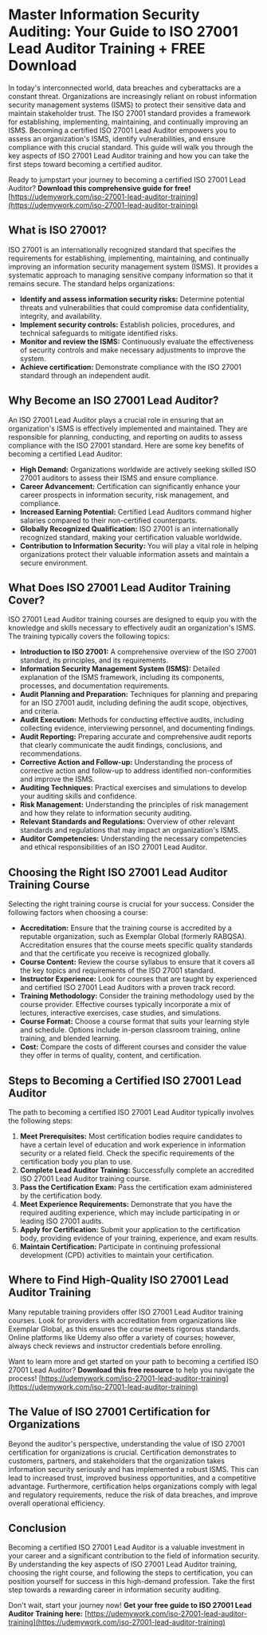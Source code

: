 # Master Information Security Auditing: Your Guide to ISO 27001 Lead Auditor Training + FREE Download

In today's interconnected world, data breaches and cyberattacks are a constant threat. Organizations are increasingly reliant on robust information security management systems (ISMS) to protect their sensitive data and maintain stakeholder trust. The ISO 27001 standard provides a framework for establishing, implementing, maintaining, and continually improving an ISMS.  Becoming a certified ISO 27001 Lead Auditor empowers you to assess an organization's ISMS, identify vulnerabilities, and ensure compliance with this crucial standard.  This guide will walk you through the key aspects of ISO 27001 Lead Auditor training and how you can take the first steps toward becoming a certified auditor.

Ready to jumpstart your journey to becoming a certified ISO 27001 Lead Auditor? **Download this comprehensive guide for free!** [https://udemywork.com/iso-27001-lead-auditor-training](https://udemywork.com/iso-27001-lead-auditor-training)

## What is ISO 27001?

ISO 27001 is an internationally recognized standard that specifies the requirements for establishing, implementing, maintaining, and continually improving an information security management system (ISMS).  It provides a systematic approach to managing sensitive company information so that it remains secure.  The standard helps organizations:

*   **Identify and assess information security risks:** Determine potential threats and vulnerabilities that could compromise data confidentiality, integrity, and availability.
*   **Implement security controls:** Establish policies, procedures, and technical safeguards to mitigate identified risks.
*   **Monitor and review the ISMS:** Continuously evaluate the effectiveness of security controls and make necessary adjustments to improve the system.
*   **Achieve certification:** Demonstrate compliance with the ISO 27001 standard through an independent audit.

## Why Become an ISO 27001 Lead Auditor?

An ISO 27001 Lead Auditor plays a crucial role in ensuring that an organization's ISMS is effectively implemented and maintained.  They are responsible for planning, conducting, and reporting on audits to assess compliance with the ISO 27001 standard.  Here are some key benefits of becoming a certified Lead Auditor:

*   **High Demand:**  Organizations worldwide are actively seeking skilled ISO 27001 auditors to assess their ISMS and ensure compliance.
*   **Career Advancement:**  Certification can significantly enhance your career prospects in information security, risk management, and compliance.
*   **Increased Earning Potential:**  Certified Lead Auditors command higher salaries compared to their non-certified counterparts.
*   **Globally Recognized Qualification:**  ISO 27001 is an internationally recognized standard, making your certification valuable worldwide.
*   **Contribution to Information Security:** You will play a vital role in helping organizations protect their valuable information assets and maintain a secure environment.

## What Does ISO 27001 Lead Auditor Training Cover?

ISO 27001 Lead Auditor training courses are designed to equip you with the knowledge and skills necessary to effectively audit an organization's ISMS.  The training typically covers the following topics:

*   **Introduction to ISO 27001:**  A comprehensive overview of the ISO 27001 standard, its principles, and its requirements.
*   **Information Security Management System (ISMS):**  Detailed explanation of the ISMS framework, including its components, processes, and documentation requirements.
*   **Audit Planning and Preparation:**  Techniques for planning and preparing for an ISO 27001 audit, including defining the audit scope, objectives, and criteria.
*   **Audit Execution:**  Methods for conducting effective audits, including collecting evidence, interviewing personnel, and documenting findings.
*   **Audit Reporting:**  Preparing accurate and comprehensive audit reports that clearly communicate the audit findings, conclusions, and recommendations.
*   **Corrective Action and Follow-up:**  Understanding the process of corrective action and follow-up to address identified non-conformities and improve the ISMS.
*   **Auditing Techniques:**  Practical exercises and simulations to develop your auditing skills and confidence.
*   **Risk Management:**  Understanding the principles of risk management and how they relate to information security auditing.
*   **Relevant Standards and Regulations:**  Overview of other relevant standards and regulations that may impact an organization's ISMS.
*   **Auditor Competencies:**  Understanding the necessary competencies and ethical responsibilities of an ISO 27001 Lead Auditor.

## Choosing the Right ISO 27001 Lead Auditor Training Course

Selecting the right training course is crucial for your success.  Consider the following factors when choosing a course:

*   **Accreditation:**  Ensure that the training course is accredited by a reputable organization, such as Exemplar Global (formerly RABQSA). Accreditation ensures that the course meets specific quality standards and that the certificate you receive is recognized globally.
*   **Course Content:**  Review the course syllabus to ensure that it covers all the key topics and requirements of the ISO 27001 standard.
*   **Instructor Experience:**  Look for courses that are taught by experienced and certified ISO 27001 Lead Auditors with a proven track record.
*   **Training Methodology:**  Consider the training methodology used by the course provider.  Effective courses typically incorporate a mix of lectures, interactive exercises, case studies, and simulations.
*   **Course Format:**  Choose a course format that suits your learning style and schedule.  Options include in-person classroom training, online training, and blended learning.
*   **Cost:**  Compare the costs of different courses and consider the value they offer in terms of quality, content, and certification.

## Steps to Becoming a Certified ISO 27001 Lead Auditor

The path to becoming a certified ISO 27001 Lead Auditor typically involves the following steps:

1.  **Meet Prerequisites:**  Most certification bodies require candidates to have a certain level of education and work experience in information security or a related field. Check the specific requirements of the certification body you plan to use.
2.  **Complete Lead Auditor Training:**  Successfully complete an accredited ISO 27001 Lead Auditor training course.
3.  **Pass the Certification Exam:**  Pass the certification exam administered by the certification body.
4.  **Meet Experience Requirements:**  Demonstrate that you have the required auditing experience, which may include participating in or leading ISO 27001 audits.
5.  **Apply for Certification:**  Submit your application to the certification body, providing evidence of your training, experience, and exam results.
6.  **Maintain Certification:**  Participate in continuing professional development (CPD) activities to maintain your certification.

## Where to Find High-Quality ISO 27001 Lead Auditor Training

Many reputable training providers offer ISO 27001 Lead Auditor training courses. Look for providers with accreditation from organizations like Exemplar Global, as this ensures the course meets rigorous standards. Online platforms like Udemy also offer a variety of courses; however, always check reviews and instructor credentials before enrolling.

Want to learn more and get started on your path to becoming a certified ISO 27001 Lead Auditor? **Download this free resource** to help you navigate the process! [https://udemywork.com/iso-27001-lead-auditor-training](https://udemywork.com/iso-27001-lead-auditor-training)

## The Value of ISO 27001 Certification for Organizations

Beyond the auditor's perspective, understanding the value of ISO 27001 certification for organizations is crucial. Certification demonstrates to customers, partners, and stakeholders that the organization takes information security seriously and has implemented a robust ISMS. This can lead to increased trust, improved business opportunities, and a competitive advantage.  Furthermore, certification helps organizations comply with legal and regulatory requirements, reduce the risk of data breaches, and improve overall operational efficiency.

## Conclusion

Becoming a certified ISO 27001 Lead Auditor is a valuable investment in your career and a significant contribution to the field of information security. By understanding the key aspects of ISO 27001 Lead Auditor training, choosing the right course, and following the steps to certification, you can position yourself for success in this high-demand profession. Take the first step towards a rewarding career in information security auditing.

Don't wait, start your journey now! **Get your free guide to ISO 27001 Lead Auditor Training here:** [https://udemywork.com/iso-27001-lead-auditor-training](https://udemywork.com/iso-27001-lead-auditor-training)
